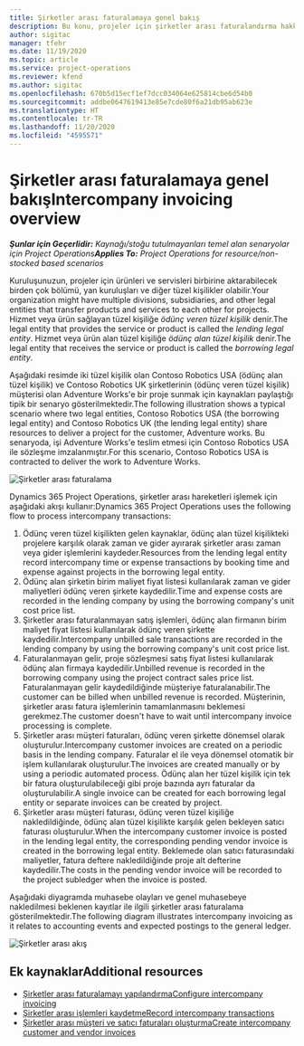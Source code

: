 ```yaml
---
title: Şirketler arası faturalamaya genel bakış
description: Bu konu, projeler için şirketler arası faturalandırma hakkında bilgi ve örnekler sağlar.
author: sigitac
manager: tfehr
ms.date: 11/19/2020
ms.topic: article
ms.service: project-operations
ms.reviewer: kfend
ms.author: sigitac
ms.openlocfilehash: 670b5d15ecf1ef7dcc034064e625814cbe6d54b0
ms.sourcegitcommit: addbe0647619413e85e7cde80f6a21db95ab623e
ms.translationtype: HT
ms.contentlocale: tr-TR
ms.lasthandoff: 11/20/2020
ms.locfileid: "4595571"
---
```

# <a name="intercompany-invoicing-overview"></a><span data-ttu-id="e6488-103">Şirketler arası faturalamaya genel bakış</span><span class="sxs-lookup"><span data-stu-id="e6488-103">Intercompany invoicing overview</span></span>

<span data-ttu-id="e6488-104">_**Şunlar için Geçerlidir:** Kaynağı/stoğu tutulmayanları temel alan senaryolar için Project Operations_</span><span class="sxs-lookup"><span data-stu-id="e6488-104">_**Applies To:** Project Operations for resource/non-stocked based scenarios_</span></span>

<span data-ttu-id="e6488-105">Kuruluşunuzun, projeler için ürünleri ve servisleri birbirine aktarabilecek birden çok bölümü, yan kuruluşları ve diğer tüzel kişilikler olabilir.</span><span class="sxs-lookup"><span data-stu-id="e6488-105">Your organization might have multiple divisions, subsidiaries, and other legal entities that transfer products and services to each other for projects.</span></span> <span data-ttu-id="e6488-106">Hizmet veya ürün sağlayan tüzel kişiliğe *ödünç veren tüzel kişilik* denir.</span><span class="sxs-lookup"><span data-stu-id="e6488-106">The legal entity that provides the service or product is called the *lending legal entity*.</span></span> <span data-ttu-id="e6488-107">Hizmet veya ürün alan tüzel kişiliğe *ödünç alan tüzel kişilik* denir.</span><span class="sxs-lookup"><span data-stu-id="e6488-107">The legal entity that receives the service or product is called the *borrowing legal entity*.</span></span>

<span data-ttu-id="e6488-108">Aşağıdaki resimde iki tüzel kişilik olan Contoso Robotics USA (ödünç alan tüzel kişilik) ve Contoso Robotics UK şirketlerinin (ödünç veren tüzel kişilik) müşterisi olan Adventure Works'e bir proje sunmak için kaynakları paylaştığı tipik bir senaryo gösterilmektedir.</span><span class="sxs-lookup"><span data-stu-id="e6488-108">The following illustration shows a typical scenario where two legal entities, Contoso Robotics USA (the borrowing legal entity) and Contoso Robotics UK (the lending legal entity) share resources to deliver a project for the customer, Adventure works.</span></span> <span data-ttu-id="e6488-109">Bu senaryoda, işi Adventure Works'e teslim etmesi için Contoso Robotics USA ile sözleşme imzalanmıştır.</span><span class="sxs-lookup"><span data-stu-id="e6488-109">For this scenario, Contoso Robotics USA is contracted to deliver the work to Adventure Works.</span></span>

![Şirketler arası faturalama](./media/IntercompanyScenario.png) 

<span data-ttu-id="e6488-111">Dynamics 365 Project Operations, şirketler arası hareketleri işlemek için aşağıdaki akışı kullanır:</span><span class="sxs-lookup"><span data-stu-id="e6488-111">Dynamics 365 Project Operations uses the following flow to process intercompany transactions:</span></span>

1. <span data-ttu-id="e6488-112">Ödünç veren tüzel kişilikten gelen kaynaklar, ödünç alan tüzel kişilikteki projelere karşılık olarak zaman ve gider ayırarak şirketler arası zaman veya gider işlemlerini kaydeder.</span><span class="sxs-lookup"><span data-stu-id="e6488-112">Resources from the lending legal entity record intercompany time or expense transactions by booking time and expense against projects in the borrowing legal entity.</span></span>
2. <span data-ttu-id="e6488-113">Ödünç alan şirketin birim maliyet fiyat listesi kullanılarak zaman ve gider maliyetleri ödünç veren şirkete kaydedilir.</span><span class="sxs-lookup"><span data-stu-id="e6488-113">Time and expense costs are recorded in the lending company by using the borrowing company's unit cost price list.</span></span>
3. <span data-ttu-id="e6488-114">Şirketler arası faturalanmayan satış işlemleri, ödünç alan firmanın birim maliyet fiyat listesi kullanılarak ödünç veren şirkette kaydedilir.</span><span class="sxs-lookup"><span data-stu-id="e6488-114">Intercompany unbilled sale transactions are recorded in the lending company by using the borrowing company's unit cost price list.</span></span>
4. <span data-ttu-id="e6488-115">Faturalanmayan gelir, proje sözleşmesi satış fiyat listesi kullanılarak ödünç alan firmaya kaydedilir.</span><span class="sxs-lookup"><span data-stu-id="e6488-115">Unbilled revenue is recorded in the borrowing company using the project contract sales price list.</span></span> <span data-ttu-id="e6488-116">Faturalanmayan gelir kaydedildiğinde müşteriye faturalanabilir.</span><span class="sxs-lookup"><span data-stu-id="e6488-116">The customer can be billed when unbilled revenue is recorded.</span></span> <span data-ttu-id="e6488-117">Müşterinin, şirketler arası fatura işlemlerinin tamamlanmasını beklemesi gerekmez.</span><span class="sxs-lookup"><span data-stu-id="e6488-117">The customer doesn't have to wait until intercompany invoice processing is complete.</span></span>
5. <span data-ttu-id="e6488-118">Şirketler arası müşteri faturaları, ödünç veren şirkette dönemsel olarak oluşturulur.</span><span class="sxs-lookup"><span data-stu-id="e6488-118">Intercompany customer invoices are created on a periodic basis in the lending company.</span></span> <span data-ttu-id="e6488-119">Faturalar el ile veya dönemsel otomatik bir işlem kullanılarak oluşturulur.</span><span class="sxs-lookup"><span data-stu-id="e6488-119">The invoices are created manually or by using a periodic automated process.</span></span> <span data-ttu-id="e6488-120">Ödünç alan her tüzel kişilik için tek bir fatura oluşturulabileceği gibi proje bazında ayrı faturalar da oluşturulabilir.</span><span class="sxs-lookup"><span data-stu-id="e6488-120">A single invoice can be created for each borrowing legal entity or separate invoices can be created by project.</span></span>
6. <span data-ttu-id="e6488-121">Şirketler arası müşteri faturası, ödünç veren tüzel kişiliğe nakledildiğinde, ödünç alan tüzel kişilikte karşılık gelen bekleyen satıcı faturası oluşturulur.</span><span class="sxs-lookup"><span data-stu-id="e6488-121">When the intercompany customer invoice is posted in the lending legal entity, the corresponding pending vendor invoice is created in the borrowing legal entity.</span></span> <span data-ttu-id="e6488-122">Beklemede olan satıcı faturasındaki maliyetler, fatura deftere nakledildiğinde proje alt defterine kaydedilir.</span><span class="sxs-lookup"><span data-stu-id="e6488-122">The costs in the pending vendor invoice will be recorded to the project subledger when the invoice is posted.</span></span>

<span data-ttu-id="e6488-123">Aşağıdaki diyagramda muhasebe olayları ve genel muhasebeye nakledilmesi beklenen kayıtlar ile ilgili şirketler arası faturalama gösterilmektedir.</span><span class="sxs-lookup"><span data-stu-id="e6488-123">The following diagram illustrates intercompany invoicing as it relates to accounting events and expected postings to the general ledger.</span></span>

![Şirketler arası akış](./media/IntercompanyFlow.png)

## <a name="additional-resources"></a><span data-ttu-id="e6488-125">Ek kaynaklar</span><span class="sxs-lookup"><span data-stu-id="e6488-125">Additional resources</span></span>

- [<span data-ttu-id="e6488-126">Şirketler arası faturalamayı yapılandırma</span><span class="sxs-lookup"><span data-stu-id="e6488-126">Configure intercompany invoicing</span></span>](configure-intercompany-invoicing.md)
- [<span data-ttu-id="e6488-127">Şirketler arası işlemleri kaydetme</span><span class="sxs-lookup"><span data-stu-id="e6488-127">Record intercompany transactions</span></span>](create-intercompany-transactions.md)
- [<span data-ttu-id="e6488-128">Şirketler arası müşteri ve satıcı faturaları oluşturma</span><span class="sxs-lookup"><span data-stu-id="e6488-128">Create intercompany customer and vendor invoices</span></span>](create-intercompany-customer-vendor-invoices.md)
